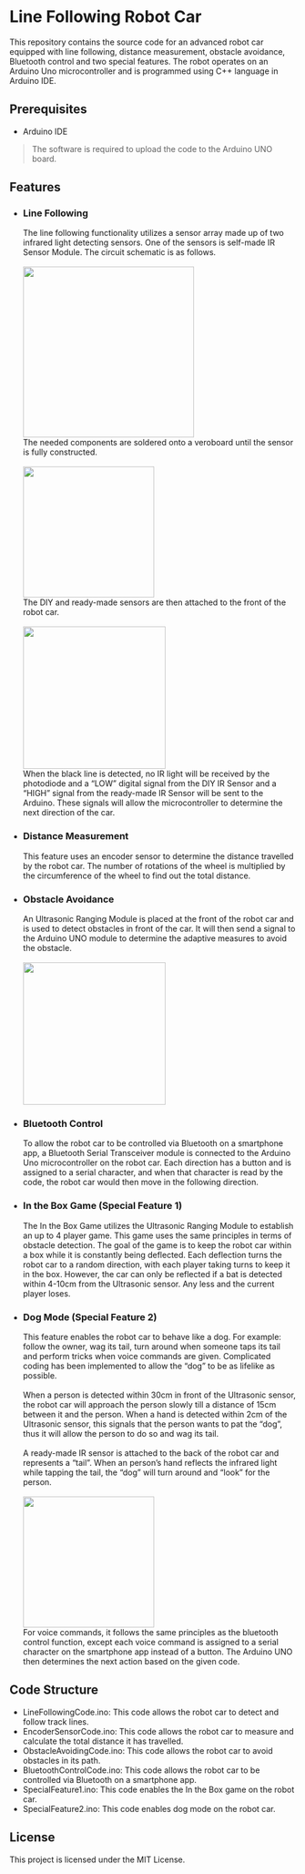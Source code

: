 # Line Following Robot Car
This repository contains the source code for an advanced robot car equipped with line following, distance measurement, obstacle avoidance, Bluetooth control and two special features. The robot operates on an Arduino Uno microcontroller and is programmed using C++ language in Arduino IDE.
## Prerequisites
- Arduino IDE
> The software is required to upload the code to the Arduino UNO board.
## Features
- ### Line Following
  The line following functionality utilizes a sensor array made up of two infrared light detecting sensors. One of the sensors is self-made IR Sensor Module. The circuit schematic is as follows.
  <br><br><img src="https://github.com/julianganjs/line-following-robot-car/assets/127673790/9b11aa12-8c0a-420b-838f-621eb3569b2c" width="300vw"><br>
  The needed components are soldered onto a veroboard until the sensor is fully constructed.
  <br><br><img src="https://github.com/julianganjs/line-following-robot-car/assets/127673790/97e7a216-7181-49b0-9c4f-099ea2a875e2" width="230vw"><br>
  The DIY and ready-made sensors are then attached to the front of the robot car.
  <br><br><img src="https://github.com/julianganjs/line-following-robot-car/assets/127673790/9bf2f4a3-3cc1-4bda-8ebe-5c34e6694523" width="250vw"><br>
  When the black line is detected, no IR light will be received by the photodiode and a “LOW” digital signal from the DIY IR Sensor and a “HIGH” signal from the ready-made IR Sensor will be sent to the Arduino.   These signals will allow the microcontroller to determine the next direction of the car.
- ### Distance Measurement
  This feature uses an encoder sensor to determine the distance travelled by the robot car. The number of rotations of the wheel is multiplied by the circumference of the wheel to find out the total distance.
- ### Obstacle Avoidance
  An Ultrasonic Ranging Module is placed at the front of the robot car and is used to detect obstacles in front of the car. It will then send a signal to the Arduino UNO module to determine the adaptive measures to avoid the obstacle.
  <br><br><img src="https://github.com/julianganjs/line-following-robot-car/assets/127673790/dff6b199-4554-45f1-be25-118ba71215f0" width="250vw"><br>
- ### Bluetooth Control
  To allow the robot car to be controlled via Bluetooth on a smartphone app, a Bluetooth Serial Transceiver module is connected to the Arduino Uno microcontroller on the robot car. Each direction has a button and is assigned to a serial character, and when that character is read by the code, the robot car would then move in the following direction.
- ### In the Box Game (Special Feature 1)
  The In the Box Game utilizes the Ultrasonic Ranging Module to establish an up to 4 player game. This game uses the same principles in terms of obstacle detection. The goal of the game is to keep the robot car within a box while it is constantly being deflected. Each deflection turns the robot car to a random direction, with each player taking turns to keep it in the box. However, the car can only be reflected if a bat is detected within 4-10cm from the Ultrasonic sensor. Any less and the current player loses. 
- ### Dog Mode (Special Feature 2)
  This feature enables the robot car to behave like a dog. For example: follow the owner, wag its tail, turn around when someone taps its tail and perform tricks when voice commands are given. Complicated coding has been implemented to allow the “dog” to be as lifelike as possible.
  <br><br>When a person is detected within 30cm in front of the Ultrasonic sensor, the robot car will approach the person slowly till a distance of 15cm between it and the person. When a hand is detected within 2cm of the Ultrasonic sensor, this signals that the person wants to pat the “dog”, thus it will allow the person to do so and wag its tail.
  <br><br>A ready-made IR sensor is attached to the back of the robot car and represents a “tail”. When an person’s hand reflects the infrared light while tapping the tail, the “dog” will turn around and “look” for the person.
  <br><br><img src="https://github.com/julianganjs/line-following-robot-car/assets/127673790/12cc8be8-8c27-4366-a403-afe85f06a9a3" width="230vw"><br>
  For voice commands, it follows the same principles as the bluetooth control function, except each voice command is assigned to a serial character on the smartphone app instead of a button. The Arduino UNO then determines the next action based on the given code.
## Code Structure
- LineFollowingCode.ino: This code allows the robot car to detect and follow track lines.
- EncoderSensorCode.ino: This code allows the robot car to measure and calculate the total distance it has travelled.
- ObstacleAvoidingCode.ino: This code allows the robot car to avoid obstacles in its path.
- BluetoothControlCode.ino: This code allows the robot car to be controlled via Bluetooth on a smartphone app.
- SpecialFeature1.ino: This code enables the In the Box game on the robot car.
- SpecialFeature2.ino: This code enables dog mode on the robot car.
## License
This project is licensed under the MIT License.
